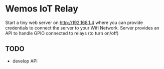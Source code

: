# Wemos IoT Relay

Start a tiny web server on http://192.168.1.4 where you can provide credentials to connect the server to your Wifi Network.
Server provides an API to handle GPIO connected to relays (to turn on/off)

## TODO
- develop API
